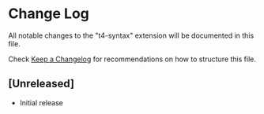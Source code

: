 # Change Log
All notable changes to the "t4-syntax" extension will be documented in this file.

Check [Keep a Changelog](http://keepachangelog.com/) for recommendations on how to structure this file.

## [Unreleased]
- Initial release